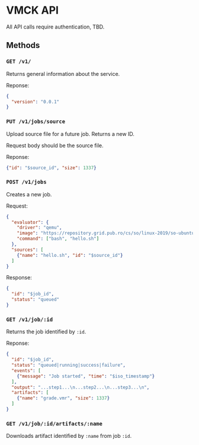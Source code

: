 # VMCK API

All API calls require authentication, TBD.

## Methods

### `GET /v1/`
Returns general information about the service.

Reponse:
```json
{
  "version": "0.0.1"
}
```

### `PUT /v1/jobs/source`
Upload source file for a future job. Returns a new ID.

Request body should be the source file.

Reponse:
```json
{"id": "$source_id", "size": 1337}
```

### `POST /v1/jobs`
Creates a new job.

Request:
```json
{
  "evaluator": {
    "driver": "qemu",
    "image": "https://repository.grid.pub.ro/cs/so/linux-2019/so-ubuntu-18-04.ova",
    "command": ["bash", "hello.sh"]
  },
  "sources": [
    {"name": "hello.sh", "id": "$source_id"}
  ]
}
```

Response:
```json
{
  "id": "$job_id",
  "status": "queued"
}
```

### `GET /v1/job/:id`
Returns the job identified by `:id`.

Reponse:
```json
{
  "id": "$job_id",
  "status": "queued|running|success|failure",
  "events": [
    {"message": "Job started", "time": "$iso_timestamp"}
  ],
  "output": "...step1...\n...step2...\n...step3...\n",
  "artifacts": [
    {"name": "grade.vmr", "size": 1337}
  ]
}
```

### `GET /v1/job/:id/artifacts/:name`
Downloads artifact identified by `:name` from job `:id`.
